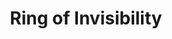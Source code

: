 ---
title: "Ring of Invisibility"

item:
  aura: "Faint illusion"
  casterLevel: "3rd"
  prerequisites:
    feats:   ["{% feat_link forge-ring %}"]
    spells:  ["{% spell_link invisibility %}"]
    special: []
  marketPrice: 20000
  description: |
    By activating this simple silver ring, the wearer can benefit from {% spell_link invisibility %}, as the spell.
---